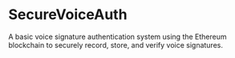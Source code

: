 # SecureVoiceAuth
A basic voice signature authentication system using the Ethereum blockchain to securely record, store, and verify voice signatures.
